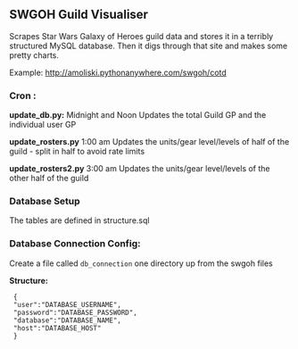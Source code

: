 ## SWGOH Guild Visualiser

Scrapes Star Wars Galaxy of Heroes guild data and stores it in a terribly structured MySQL database. Then it digs through that site and makes some pretty charts.

Example: http://amoliski.pythonanywhere.com/swgoh/cotd

### Cron :

**update_db.py:**
Midnight and Noon
Updates the total Guild GP and the individual user GP

**update_rosters.py**
1:00 am
Updates the units/gear level/levels of half of the guild - split in half to avoid rate limits

**update_rosters2.py**
3:00 am
Updates the units/gear level/levels of the other half of the guild

### Database Setup
The tables are defined in structure.sql

### Database Connection Config:

Create a file called `db_connection` one directory up from the swgoh files

**Structure:**

     {
	 "user":"DATABASE_USERNAME", 
	 "password":"DATABASE_PASSWORD", 
	 "database":"DATABASE_NAME", 
	 "host":"DATABASE_HOST"
	 }
